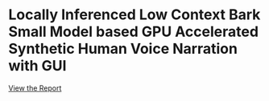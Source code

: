 # Locally Inferenced Low Context Bark Small Model based GPU Accelerated Synthetic Human Voice Narration with GUI

[View the Report](Report/report.pdf)